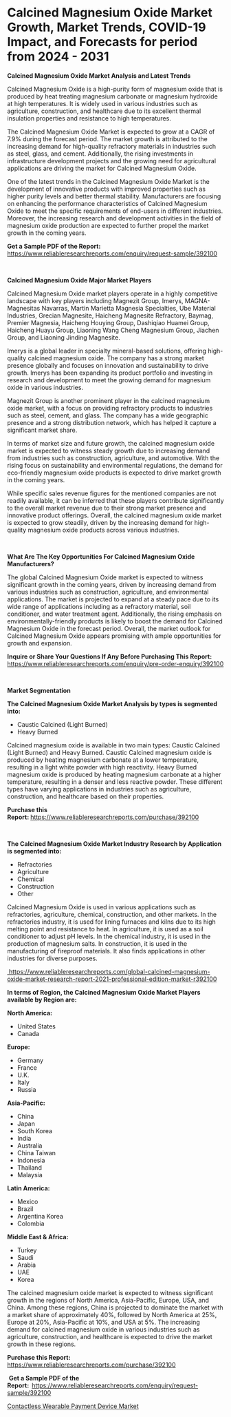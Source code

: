 <p><h1>Calcined Magnesium Oxide Market Growth, Market Trends, COVID-19 Impact, and Forecasts for period from 2024 - 2031</h1></p><p><strong>Calcined Magnesium Oxide Market Analysis and Latest Trends</strong></p>
<p><p>Calcined Magnesium Oxide is a high-purity form of magnesium oxide that is produced by heat treating magnesium carbonate or magnesium hydroxide at high temperatures. It is widely used in various industries such as agriculture, construction, and healthcare due to its excellent thermal insulation properties and resistance to high temperatures.</p><p>The Calcined Magnesium Oxide Market is expected to grow at a CAGR of 7.9% during the forecast period. The market growth is attributed to the increasing demand for high-quality refractory materials in industries such as steel, glass, and cement. Additionally, the rising investments in infrastructure development projects and the growing need for agricultural applications are driving the market for Calcined Magnesium Oxide.</p><p>One of the latest trends in the Calcined Magnesium Oxide Market is the development of innovative products with improved properties such as higher purity levels and better thermal stability. Manufacturers are focusing on enhancing the performance characteristics of Calcined Magnesium Oxide to meet the specific requirements of end-users in different industries. Moreover, the increasing research and development activities in the field of magnesium oxide production are expected to further propel the market growth in the coming years.</p></p>
<p><strong>Get a Sample PDF of the Report:&nbsp;</strong> <a href="https://www.reliableresearchreports.com/enquiry/request-sample/392100">https://www.reliableresearchreports.com/enquiry/request-sample/392100</a></p>
<p>&nbsp;</p>
<p><strong>Calcined Magnesium Oxide Major Market Players</strong></p>
<p><p>Calcined Magnesium Oxide market players operate in a highly competitive landscape with key players including Magnezit Group, Imerys, MAGNA-Magnesitas Navarras, Martin Marietta Magnesia Specialties, Ube Material Industries, Grecian Magnesite, Haicheng Magnesite Refractory, Baymag, Premier Magnesia, Haicheng Houying Group, Dashiqiao Huamei Group, Haicheng Huayu Group, Liaoning Wang Cheng Magnesium Group, Jiachen Group, and Liaoning Jinding Magnesite.</p><p>Imerys is a global leader in specialty mineral-based solutions, offering high-quality calcined magnesium oxide. The company has a strong market presence globally and focuses on innovation and sustainability to drive growth. Imerys has been expanding its product portfolio and investing in research and development to meet the growing demand for magnesium oxide in various industries.</p><p>Magnezit Group is another prominent player in the calcined magnesium oxide market, with a focus on providing refractory products to industries such as steel, cement, and glass. The company has a wide geographic presence and a strong distribution network, which has helped it capture a significant market share.</p><p>In terms of market size and future growth, the calcined magnesium oxide market is expected to witness steady growth due to increasing demand from industries such as construction, agriculture, and automotive. With the rising focus on sustainability and environmental regulations, the demand for eco-friendly magnesium oxide products is expected to drive market growth in the coming years.</p><p>While specific sales revenue figures for the mentioned companies are not readily available, it can be inferred that these players contribute significantly to the overall market revenue due to their strong market presence and innovative product offerings. Overall, the calcined magnesium oxide market is expected to grow steadily, driven by the increasing demand for high-quality magnesium oxide products across various industries.</p></p>
<p>&nbsp;</p>
<p><strong>What Are The Key Opportunities For Calcined Magnesium Oxide Manufacturers?</strong></p>
<p><p>The global Calcined Magnesium Oxide market is expected to witness significant growth in the coming years, driven by increasing demand from various industries such as construction, agriculture, and environmental applications. The market is projected to expand at a steady pace due to its wide range of applications including as a refractory material, soil conditioner, and water treatment agent. Additionally, the rising emphasis on environmentally-friendly products is likely to boost the demand for Calcined Magnesium Oxide in the forecast period. Overall, the market outlook for Calcined Magnesium Oxide appears promising with ample opportunities for growth and expansion.</p></p>
<p><strong>Inquire or Share Your Questions If Any Before Purchasing This Report:</strong> <a href="https://www.reliableresearchreports.com/enquiry/pre-order-enquiry/392100">https://www.reliableresearchreports.com/enquiry/pre-order-enquiry/392100</a></p>
<p>&nbsp;</p>
<p><strong>Market Segmentation</strong></p>
<p><strong>The Calcined Magnesium Oxide Market Analysis by types is segmented into:</strong></p>
<p><ul><li>Caustic Calcined (Light Burned)</li><li>Heavy Burned</li></ul></p>
<p><p>Calcined magnesium oxide is available in two main types: Caustic Calcined (Light Burned) and Heavy Burned. Caustic Calcined magnesium oxide is produced by heating magnesium carbonate at a lower temperature, resulting in a light white powder with high reactivity. Heavy Burned magnesium oxide is produced by heating magnesium carbonate at a higher temperature, resulting in a denser and less reactive powder. These different types have varying applications in industries such as agriculture, construction, and healthcare based on their properties.</p></p>
<p><strong>Purchase this Report:&nbsp;</strong><a href="https://www.reliableresearchreports.com/purchase/392100">https://www.reliableresearchreports.com/purchase/392100</a></p>
<p>&nbsp;</p>
<p><strong>The Calcined Magnesium Oxide Market Industry Research by Application is segmented into:</strong></p>
<p><ul><li>Refractories</li><li>Agriculture</li><li>Chemical</li><li>Construction</li><li>Other</li></ul></p>
<p><p>Calcined Magnesium Oxide is used in various applications such as refractories, agriculture, chemical, construction, and other markets. In the refractories industry, it is used for lining furnaces and kilns due to its high melting point and resistance to heat. In agriculture, it is used as a soil conditioner to adjust pH levels. In the chemical industry, it is used in the production of magnesium salts. In construction, it is used in the manufacturing of fireproof materials. It also finds applications in other industries for diverse purposes.</p></p>
<p><a href="https://www.reliableresearchreports.com/global-calcined-magnesium-oxide-market-research-report-2021-professional-edition-market-r392100">&nbsp;https://www.reliableresearchreports.com/global-calcined-magnesium-oxide-market-research-report-2021-professional-edition-market-r392100</a></p>
<p><strong>In terms of Region, the Calcined Magnesium Oxide Market Players available by Region are:</strong></p>
<p>
    <p> <strong> North America: </strong>
        <ul>
            <li>United States</li>
            <li>Canada</li>
        </ul>
        </p> 
    <p> <strong> Europe: </strong>
        <ul>
            <li>Germany</li>
            <li>France</li>
            <li>U.K.</li>
            <li>Italy</li>
            <li>Russia</li>
        </ul>
        </p> 
    <p> <strong> Asia-Pacific: </strong>
        <ul>
            <li>China</li>
            <li>Japan</li>
            <li>South Korea</li>
            <li>India</li>
            <li>Australia</li>
            <li>China Taiwan</li>
            <li>Indonesia</li>
            <li>Thailand</li>
            <li>Malaysia</li>
        </ul>
        </p> 
    <p> <strong> Latin America: </strong>
        <ul>
            <li>Mexico</li>
            <li>Brazil</li>
            <li>Argentina Korea</li>
            <li>Colombia</li>
        </ul>
        </p> 
    <p> <strong> Middle East & Africa: </strong>
        <ul>
            <li>Turkey</li>
            <li>Saudi</li>
            <li>Arabia</li>
            <li>UAE</li>
            <li>Korea</li>
        </ul>
    </p>
    </p>
<p><p>The calcined magnesium oxide market is expected to witness significant growth in the regions of North America, Asia-Pacific, Europe, USA, and China. Among these regions, China is projected to dominate the market with a market share of approximately 40%, followed by North America at 25%, Europe at 20%, Asia-Pacific at 10%, and USA at 5%. The increasing demand for calcined magnesium oxide in various industries such as agriculture, construction, and healthcare is expected to drive the market growth in these regions.</p></p>
<p><strong>Purchase this Report: </strong><a href="https://www.reliableresearchreports.com/purchase/392100">https://www.reliableresearchreports.com/purchase/392100</a></p>
<p>&nbsp;<strong>Get a Sample PDF of the Report:&nbsp;&nbsp;</strong><a href="https://www.reliableresearchreports.com/enquiry/request-sample/392100">https://www.reliableresearchreports.com/enquiry/request-sample/392100</a></p>
<p><strong></strong></p>
<p><p><a href="https://medium.com/@ryan.wilson8778/contactless-wearable-payment-device-market-size-growth-and-industry-analysis-by-market-8317140c2439">Contactless Wearable Payment Device Market</a></p></p>